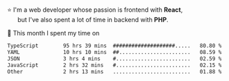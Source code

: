 ⭐ I'm a web developer whose passion is frontend with <b>React</b>,<br/>
&nbsp; &nbsp; &nbsp; but I've also spent a lot of time in backend with <b>PHP</b>.

📅 This month I spent my time on

<!--START_SECTION:waka-->

```txt
TypeScript        95 hrs 39 mins  ####################.....   80.80 %
YAML              10 hrs 10 mins  ##.......................   08.59 %
JSON              3 hrs 4 mins    #........................   02.59 %
JavaScript        2 hrs 32 mins   #........................   02.15 %
Other             2 hrs 13 mins   .........................   01.88 %
```

<!--END_SECTION:waka-->
